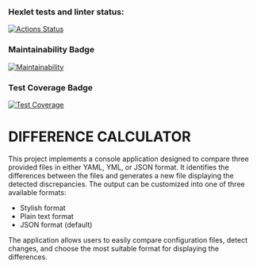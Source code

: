 ### Hexlet tests and linter status:
[![Actions Status](https://github.com/MikVito/java-project-71/actions/workflows/hexlet-check.yml/badge.svg)](https://github.com/MikVito/java-project-71/actions)

### Maintainability Badge
[![Maintainability](https://api.codeclimate.com/v1/badges/52c36059bc7e356a7204/maintainability)](https://codeclimate.com/github/MikVito/java-project-71/maintainability)

### Test Coverage Badge
[![Test Coverage](https://api.codeclimate.com/v1/badges/52c36059bc7e356a7204/test_coverage)](https://codeclimate.com/github/MikVito/java-project-71/test_coverage)

# DIFFERENCE CALCULATOR

This project implements a console application designed to compare three provided files in either YAML, YML, or JSON format. 
It identifies the differences between the files and generates a new file displaying the detected discrepancies. 
The output can be customized into one of three available formats:

 - Stylish format
 - Plain text format
 - JSON format (default)

The application allows users to easily compare configuration files, detect changes, and choose the most suitable format 
for displaying the differences.
